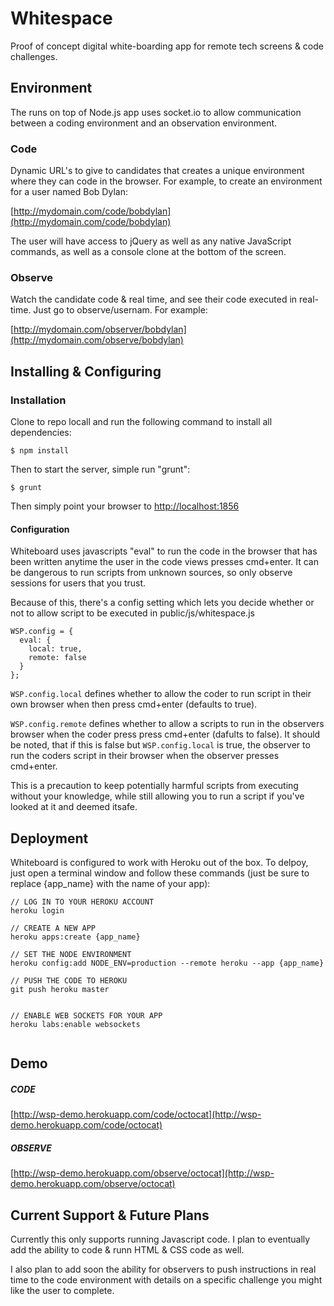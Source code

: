 # Whitespace
Proof of concept digital white-boarding app for remote tech screens & code challenges.

## Environment
The runs on top of Node.js app uses socket.io to allow communication between a coding environment and an observation environment.


### Code
Dynamic URL's to give to candidates that creates a unique environment where they can code in the browser. For example, to create an environment for a user named Bob Dylan:

[http://mydomain.com/code/bobdylan](http://mydomain.com/code/bobdylan)

The user will have access to jQuery as well as any native JavaScript commands, as well as a console clone at the bottom of the screen.

### Observe
Watch the candidate code & real time, and see their code executed in real-time. Just go to observe/usernam. For example:

[http://mydomain.com/observer/bobdylan](http://mydomain.com/observe/bobdylan)


## Installing & Configuring

### Installation

Clone to repo locall and run the following command to install all dependencies:
```
$ npm install
```

Then to start the server, simple run "grunt":

```
$ grunt
```

Then simply point your browser to [http://localhost:1856](http://localhost:1856)

#### Configuration
Whiteboard uses javascripts "eval" to run the code in the browser that has been written anytime the user in the code views presses cmd+enter. It can be dangerous to run scripts from unknown sources, so only observe sessions for users that you trust.

Because of this, there's a config setting which lets you decide whether or not to allow script to be executed in public/js/whitespace.js


```
WSP.config = {
  eval: {
    local: true,
    remote: false
  }
};
```

```WSP.config.local``` defines whether to allow the coder to run script in their own browser when then press cmd+enter (defaults to true).

```WSP.config.remote``` defines whether to allow a scripts to run in the observers browser when the coder press press cmd+enter (dafults to false). It should be noted, that if this is false but ```WSP.config.local``` is true, the observer to run the coders script in their browser when the observer presses cmd+enter.

This is a precaution to keep potentially harmful scripts from executing without your knowledge, while still allowing you to run a script if you've looked at it and deemed itsafe.



## Deployment

Whiteboard is configured to work with Heroku out of the box. To delpoy, just open a terminal window and follow these commands (just be sure to replace {app_name} with the name of your app):

```
// LOG IN TO YOUR HEROKU ACCOUNT
heroku login

// CREATE A NEW APP
heroku apps:create {app_name}

// SET THE NODE ENVIRONMENT
heroku config:add NODE_ENV=production --remote heroku --app {app_name}

// PUSH THE CODE TO HEROKU
git push heroku master


// ENABLE WEB SOCKETS FOR YOUR APP
heroku labs:enable websockets


```

## Demo
##### CODE
[http://wsp-demo.herokuapp.com/code/octocat](http://wsp-demo.herokuapp.com/code/octocat)

##### OBSERVE
[http://wsp-demo.herokuapp.com/observe/octocat](http://wsp-demo.herokuapp.com/observe/octocat)


## Current Support & Future Plans
Currently this only supports running Javascript code. I plan to eventually add the ability to code & runn HTML & CSS code as well.

I also plan to add soon the ability for observers to push instructions in real time to the code environment with details on a specific challenge you might like the user to complete.